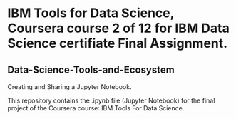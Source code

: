 # IBM Tools for Data Science, Coursera course 2 of 12 for IBM Data Science certifiate Final Assignment.
## Data-Science-Tools-and-Ecosystem

Creating and Sharing a Jupyter Notebook.

This repository contains the .ipynb file (Jupyter Notebook) for the final project of the Coursera course: IBM Tools For Data Science.
